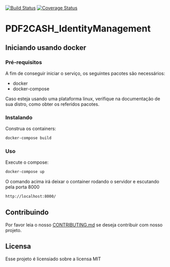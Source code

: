 [![Build Status](https://travis-ci.org/PDF2CASH/PDF2CASH_IdentityManagement.svg?branch=development)](https://travis-ci.org/PDF2CASH/PDF2CASH_IdentityManagement)
[![Coverage Status](https://coveralls.io/repos/github/PDF2CASH/PDF2CASH_IdentityManagement/badge.svg?branch=development)](https://coveralls.io/github/PDF2CASH/PDF2CASH_IdentityManagement?branch=development)
# PDF2CASH_IdentityManagement

## Iniciando usando docker

### Pré-requisitos

A fim de conseguir iniciar o serviço, os seguintes pacotes são necessários:

  -  docker
  -  docker-compose

Caso esteja usando uma plataforma linux, verifique na documentação de sua distro, como obter os referidos pacotes.

### Instalando

Construa os containers:
```bash
docker-compose build
```
### Uso

Execute o compose:
```bash
docker-compose up
```

O comando acima irá deixar o container rodando o servidor e escutando pela porta 8000

```bash
http://localhost:8000/
```

## Contribuindo

Por favor leia o nosso [CONTRIBUTING.md](https://github.com/fga-eps-mds/2018.2-PDF2CASH/blob/master/CONTRIBUTING.md) se deseja contribuir com nosso projeto.

## Licensa

Esse projeto é licensiado sobre a licensa MIT
